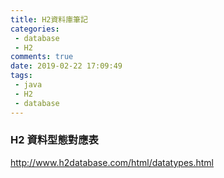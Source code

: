 ```yaml
---
title: H2資料庫筆記
categories: 
 - database
 - H2
comments: true
date: 2019-02-22 17:09:49
tags:
 - java
 - H2
 - database
---
```



### H2 資料型態對應表 ###
http://www.h2database.com/html/datatypes.html